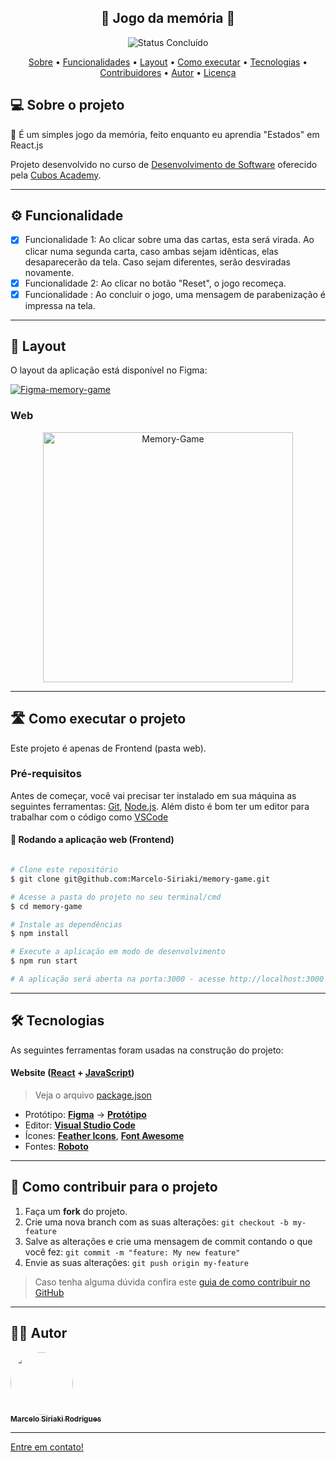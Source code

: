 <h2 align="center"> 
	🚧 Jogo da memória 🚧
</h2>

<p align="center">
		<img alt="Status Concluído" src="https://img.shields.io/badge/STATUS-CONCLU%C3%8DDO-brightgreen">
</p>

<p align="center">
 <a href="#-sobre-o-projeto">Sobre</a> •
 <a href="#-funcionalidades">Funcionalidades</a> •
 <a href="#-layout">Layout</a> • 
 <a href="#-como-executar-o-projeto">Como executar</a> • 
 <a href="#-tecnologias">Tecnologias</a> • 
 <a href="#-contribuidores">Contribuidores</a> • 
 <a href="#-autor">Autor</a> • 
 <a href="#user-content--licença">Licença</a>
</p>


## 💻 Sobre o projeto 

📄 É um simples jogo da memória, feito enquanto eu aprendia "Estados" em React.js


Projeto desenvolvido no curso de  [Desenvolvimento de Software](https://cubos.academy/cursos/desenvolvimento-de-software) oferecido pela [Cubos Academy](https://cubos.academy/).

---

## ⚙️ Funcionalidade

- [x] Funcionalidade 1: Ao clicar sobre uma das cartas, esta será virada. Ao clicar numa segunda carta, caso ambas sejam idênticas, elas desaparecerão da tela. Caso sejam diferentes, serão desviradas novamente.
- [x] Funcionalidade 2: Ao clicar no botão "Reset", o jogo recomeça.
- [x] Funcionalidade : Ao concluir o jogo, uma mensagem de parabenização é impressa na tela.

---

## 🎨 Layout

O layout da aplicação está disponível no Figma:

<a href="https://www.figma.com/file/JPQXomZFaNQ5EDZc83IiyA/figma?type=design&node-id=0-1&mode=design&t=nsYNiQ5dCCq5Jx5n-0">
  <img alt="Figma-memory-game" src="https://img.shields.io/badge/Acessar%20Layout%20-Figma-%2304D361">
</a>


### Web

<p align="center" style="display: flex; align-items: flex-start; justify-content: center;">
  <img alt="Memory-Game" title="Memory-Game" src="assets/memory-game.png" width="400px">
</p>

---

## 🛣️ Como executar o projeto

Este projeto é apenas de Frontend (pasta web).

### Pré-requisitos

Antes de começar, você vai precisar ter instalado em sua máquina as seguintes ferramentas:
[Git](https://git-scm.com), [Node.js](https://nodejs.org/en/). 
Além disto é bom ter um editor para trabalhar com o código como [VSCode](https://code.visualstudio.com/)


#### 🧭 Rodando a aplicação web (Frontend)

```bash

# Clone este repositório
$ git clone git@github.com:Marcelo-Siriaki/memory-game.git

# Acesse a pasta do projeto no seu terminal/cmd
$ cd memory-game

# Instale as dependências
$ npm install

# Execute a aplicação em modo de desenvolvimento
$ npm run start

# A aplicação será aberta na porta:3000 - acesse http://localhost:3000

```

---

## 🛠 Tecnologias

As seguintes ferramentas foram usadas na construção do projeto:

#### **Website**  ([React](https://reactjs.org/)  +  [JavaScript](https://www.javascript.com/))
> Veja o arquivo  [package.json](https://github.com/Marcelo-Siriaki/memory-game/blob/160785dcd59cf72de0683fac0929880cd3a68ed8/package.json)
-   Protótipo:  **[Figma](https://www.figma.com/)**  →  **[Protótipo](https://www.figma.com/file/JPQXomZFaNQ5EDZc83IiyA/figma?type=design&node-id=0-1&mode=design&t=nsYNiQ5dCCq5Jx5n-0)**
-   Editor:  **[Visual Studio Code](https://code.visualstudio.com/)**
-   Ícones:  **[Feather Icons](https://feathericons.com/)**,  **[Font Awesome](https://fontawesome.com/)**
-   Fontes:  **[Roboto](https://fonts.google.com/specimen/Roboto)**


---

## 💪 Como contribuir para o projeto

1. Faça um **fork** do projeto.
2. Crie uma nova branch com as suas alterações: `git checkout -b my-feature`
3. Salve as alterações e crie uma mensagem de commit contando o que você fez: `git commit -m "feature: My new feature"`
4. Envie as suas alterações: `git push origin my-feature`
> Caso tenha alguma dúvida confira este [guia de como contribuir no GitHub](./CONTRIBUTING.md)

---

## 🧙‍♂️ Autor

<a href="https://www.linkedin.com/in/msiriaki/">
 <img style="border-radius: 50%;" src="./assets/Marcelo profile.jpg" width="100px;" alt=""/>
 <br />
 <sub><b>Marcelo Siriaki Rodrigues</b></sub></a>
 <br />

---
[Entre em contato!](https://www.linkedin.com/in/msiriaki/)

